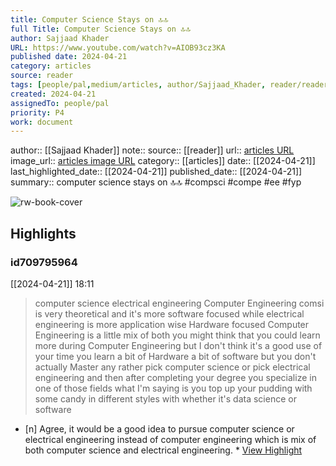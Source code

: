 ```yaml
---
title: Computer Science Stays on 🔝🔝
full Title: Computer Science Stays on 🔝🔝
author: Sajjaad Khader
URL: https://www.youtube.com/watch?v=AIOB93cz3KA
published date: 2024-04-21
category: articles
source: reader
tags: [people/pal,medium/articles, author/Sajjaad_Khader, reader/reader, date/2024-04-21, area/reader]
created: 2024-04-21
assignedTo: people/pal
priority: P4
work: document
---
```

author:: [[Sajjaad Khader]]
note:: 
source:: [[reader]]
url:: [articles URL](https://www.youtube.com/watch?v=AIOB93cz3KA)
image_url:: [articles image URL](https://i.ytimg.com/vi/AIOB93cz3KA/maxres2.jpg?sqp=-oaymwEoCIAKENAF8quKqQMcGADwAQH4AbYIgAKAD4oCDAgAEAEYZSBYKFUwDw==&rs=AOn4CLC0vnc5oMWeE-YQcdfRYtasSh4Zvg)
category:: [[articles]]
date:: [[2024-04-21]]
last_highlighted_date:: [[2024-04-21]]
published_date:: [[2024-04-21]]
summary:: computer science stays on 🔝🔝 #compsci #compe #ee #fyp


![rw-book-cover](https://i.ytimg.com/vi/AIOB93cz3KA/maxres2.jpg?sqp=-oaymwEoCIAKENAF8quKqQMcGADwAQH4AbYIgAKAD4oCDAgAEAEYZSBYKFUwDw==&rs=AOn4CLC0vnc5oMWeE-YQcdfRYtasSh4Zvg)

## Highlights
### id709795964
[[2024-04-21]] 18:11
> computer science electrical engineering Computer Engineering comsi is very theoretical and it's more software focused while electrical engineering is more application wise Hardware focused Computer Engineering is a little mix of both you might think that you could learn more during Computer Engineering but I don't think it's a good use of your time you learn a bit of Hardware a bit of software but you don't actually Master any rather pick computer science or pick electrical engineering and then after completing your degree you specialize in one of those fields what I'm saying is you top up your pudding with some candy in different styles with whether it's data science or software

- [n] Agree, it would be a good idea to pursue computer science or electrical engineering instead of computer engineering which is mix of both computer science and electrical engineering.  * [View Highlight](https://read.readwise.io/read/01hw1esmb2dyfsxr4ny216qt9r)


